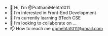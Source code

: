 - 👋 Hi, I’m @PrathamMehta1011
- 👀 I’m interested in Front-End Development
- 🌱 I’m currently learning BTech CSE
- 💞️ I’m looking to collaborate on ...
- 📫 How to reach me ppmehta1011@gmail.com
<!---
PrathamMehta1011/PrathamMehta1011 is a ✨ special ✨ repository because its `README.md` (this file) appears on your GitHub profile.
You can click the Preview link to take a look at your changes.
--->
